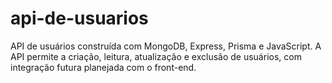 # api-de-usuarios
API de usuários construída com MongoDB, Express, Prisma e JavaScript. A API permite a criação, leitura, atualização e exclusão de usuários, com integração futura planejada com o front-end.
